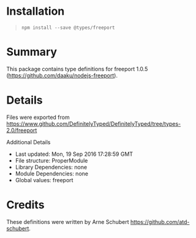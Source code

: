 # Installation
> `npm install --save @types/freeport`

# Summary
This package contains type definitions for freeport 1.0.5 (https://github.com/daaku/nodejs-freeport).

# Details
Files were exported from https://www.github.com/DefinitelyTyped/DefinitelyTyped/tree/types-2.0/freeport

Additional Details
 * Last updated: Mon, 19 Sep 2016 17:28:59 GMT
 * File structure: ProperModule
 * Library Dependencies: none
 * Module Dependencies: none
 * Global values: freeport

# Credits
These definitions were written by Arne Schubert <https://github.com/atd-schubert>.
